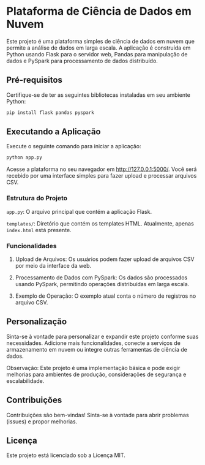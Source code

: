 # Plataforma de Ciência de Dados em Nuvem

Este projeto é uma plataforma simples de ciência de dados em nuvem que permite a análise de dados em larga escala. A aplicação é construída em Python usando Flask para o servidor web, Pandas para manipulação de dados e PySpark para processamento de dados distribuído.

## Pré-requisitos

Certifique-se de ter as seguintes bibliotecas instaladas em seu ambiente Python:

```bash
pip install flask pandas pyspark
```

## Executando a Aplicação

Execute o seguinte comando para iniciar a aplicação:
```bash
python app.py
```
Acesse a plataforma no seu navegador em http://127.0.0.1:5000/. Você será recebido por uma interface simples para fazer upload e processar arquivos CSV.

### Estrutura do Projeto

`app.py`: O arquivo principal que contém a aplicação Flask.

`templates/`: Diretório que contém os templates HTML. Atualmente, apenas `index.html` está presente.

### Funcionalidades

1. Upload de Arquivos: Os usuários podem fazer upload de arquivos CSV por meio da interface da web.

2. Processamento de Dados com PySpark: Os dados são processados usando PySpark, permitindo operações distribuídas em larga escala.

3. Exemplo de Operação: O exemplo atual conta o número de registros no arquivo CSV.

## Personalização

Sinta-se à vontade para personalizar e expandir este projeto conforme suas necessidades. Adicione mais funcionalidades, conecte a serviços de armazenamento em nuvem ou integre outras ferramentas de ciência de dados.

Observação: Este projeto é uma implementação básica e pode exigir melhorias para ambientes de produção, considerações de segurança e escalabilidade.

## Contribuições

Contribuições são bem-vindas! Sinta-se à vontade para abrir problemas (issues) e propor melhorias.

##  Licença
Este projeto está licenciado sob a Licença MIT.
 